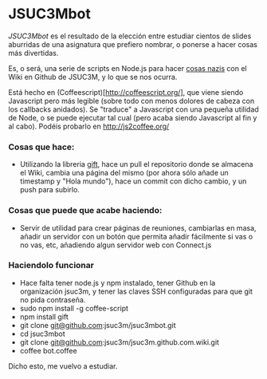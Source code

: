 JSUC3Mbot
=========
*JSUC3Mbot* es el resultado de la elección entre estudiar cientos de slides aburridas de una asignatura que prefiero nombrar, o ponerse a hacer cosas más divertidas.

Es, o será, una serie de scripts en Node.js para hacer [cosas nazis](http://www.youtube.com/watch?v=jtSkorBcyBU) con el Wiki en Github de JSUC3M, y lo que se nos ocurra.

Está hecho en (Coffeescript)[http://coffeescript.org/], que viene siendo Javascript pero más legible (sobre todo con menos dolores de cabeza con los callbacks anidados). Se "traduce" a Javascript con una pequeña utilidad de Node, o se puede ejecutar tal cual (pero acaba siendo Javascript al fin y al cabo). Podéis probarlo en http://js2coffee.org/

### Cosas que hace:
* Utilizando la libreria [gift](https://github.com/sentientwaffle/gift), hace un pull el repositorio donde se almacena el Wiki, cambia una página del mismo (por ahora sólo añade un timestamp y "Hola mundo"), hace un commit con dicho cambio, y un push para subirlo.

### Cosas que puede que acabe haciendo:
* Servir de utilidad para crear páginas de reuniones, cambiarlas en masa, añadir un servidor con un botón que permita añadir fácilmente si vas o no vas, etc, añadiendo algun servidor web con Connect.js

### Haciendolo funcionar
* Hace falta tener node.js y npm instalado, tener Github en la organización jsuc3m, y tener las claves SSH configuradas para que git no pida contraseña.
* sudo npm install -g coffee-script
* npm install gift
* git clone git@github.com:jsuc3m/jsuc3mbot.git
* cd jsuc3mbot
* git clone git@github.com:jsuc3m/jsuc3m.github.com.wiki.git
* coffee bot.coffee

Dicho esto, me vuelvo a estudiar.